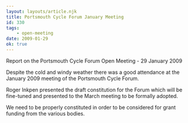 ```yaml
---
layout: layouts/article.njk
title: Portsmouth Cycle Forum January Meeting
id: 330
tags:
    - open-meeting
date: 2009-01-29
ok: true
---
```


Report on the Portsmouth Cycle Forum Open Meeting - 29 January 2009

Despite the cold and windy weather there was a good attendance at the January 2009 meeting of the Portsmouth Cycle Forum.

Roger Inkpen presented the draft constitution for the Forum which will be fine-tuned and presented to the March meeting to be formally adopted.

We need to be properly constituted in order to be considered for grant funding from the various bodies.
